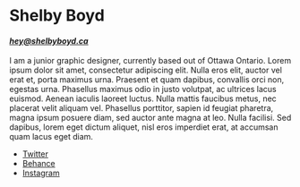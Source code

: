 # Shelby Boyd

#### *[hey@shelbyboyd.ca](mailto:hey@shelbyboyd.ca)*

I am a junior graphic designer, currently based out of Ottawa Ontario. Lorem ipsum dolor sit amet, consectetur adipiscing elit. Nulla eros elit, auctor vel erat et, porta maximus urna. Praesent et quam dapibus, convallis orci non, egestas urna. Phasellus maximus odio in justo volutpat, ac ultrices lacus euismod. Aenean iaculis laoreet luctus. Nulla mattis faucibus metus, nec placerat velit aliquam vel. Phasellus porttitor, sapien id feugiat pharetra, magna ipsum posuere diam, sed auctor ante magna at leo. Nulla facilisi. Sed dapibus, lorem eget dictum aliquet, nisl eros imperdiet erat, at accumsan quam lacus eget diam.

- [Twitter](https://twitter.com/ShelbyyBoyd)
- [Behance](https://www.behance.net/ShelbyBoyd)
- [Instagram](https://instagram.com/theshelbyyboyd/)

